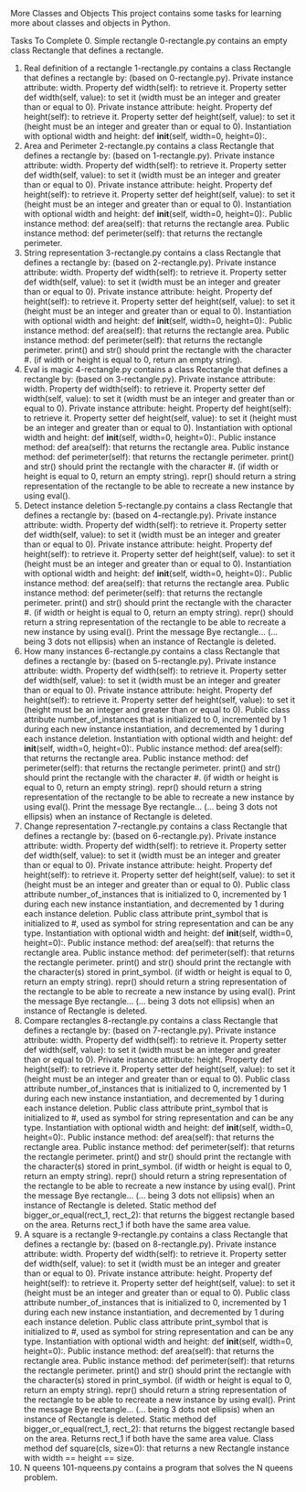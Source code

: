 More Classes and Objects
This project contains some tasks for learning more about classes and objects in Python.

Tasks To Complete
 0. Simple rectangle
0-rectangle.py contains an empty class Rectangle that defines a rectangle.
 1. Real definition of a rectangle
1-rectangle.py contains a class Rectangle that defines a rectangle by: (based on 0-rectangle.py).
Private instance attribute: width.
Property def width(self): to retrieve it.
Property setter def width(self, value): to set it (width must be an integer and greater than or equal to 0).
Private instance attribute: height.
Property def height(self): to retrieve it.
Property setter def height(self, value): to set it (height must be an integer and greater than or equal to 0).
Instantiation with optional width and height: def __init__(self, width=0, height=0):.
 2. Area and Perimeter
2-rectangle.py contains a class Rectangle that defines a rectangle by: (based on 1-rectangle.py).
Private instance attribute: width.
Property def width(self): to retrieve it.
Property setter def width(self, value): to set it (width must be an integer and greater than or equal to 0).
Private instance attribute: height.
Property def height(self): to retrieve it.
Property setter def height(self, value): to set it (height must be an integer and greater than or equal to 0).
Instantiation with optional width and height: def __init__(self, width=0, height=0):.
Public instance method: def area(self): that returns the rectangle area.
Public instance method: def perimeter(self): that returns the rectangle perimeter.
 3. String representation
3-rectangle.py contains a class Rectangle that defines a rectangle by: (based on 2-rectangle.py).
Private instance attribute: width.
Property def width(self): to retrieve it.
Property setter def width(self, value): to set it (width must be an integer and greater than or equal to 0).
Private instance attribute: height.
Property def height(self): to retrieve it.
Property setter def height(self, value): to set it (height must be an integer and greater than or equal to 0).
Instantiation with optional width and height: def __init__(self, width=0, height=0):.
Public instance method: def area(self): that returns the rectangle area.
Public instance method: def perimeter(self): that returns the rectangle perimeter.
print() and str() should print the rectangle with the character #. (if width or height is equal to 0, return an empty string).
 4. Eval is magic
4-rectangle.py contains a class Rectangle that defines a rectangle by: (based on 3-rectangle.py).
Private instance attribute: width.
Property def width(self): to retrieve it.
Property setter def width(self, value): to set it (width must be an integer and greater than or equal to 0).
Private instance attribute: height.
Property def height(self): to retrieve it.
Property setter def height(self, value): to set it (height must be an integer and greater than or equal to 0).
Instantiation with optional width and height: def __init__(self, width=0, height=0):.
Public instance method: def area(self): that returns the rectangle area.
Public instance method: def perimeter(self): that returns the rectangle perimeter.
print() and str() should print the rectangle with the character #. (if width or height is equal to 0, return an empty string).
repr() should return a string representation of the rectangle to be able to recreate a new instance by using eval().
 5. Detect instance deletion
5-rectangle.py contains a class Rectangle that defines a rectangle by: (based on 4-rectangle.py).
Private instance attribute: width.
Property def width(self): to retrieve it.
Property setter def width(self, value): to set it (width must be an integer and greater than or equal to 0).
Private instance attribute: height.
Property def height(self): to retrieve it.
Property setter def height(self, value): to set it (height must be an integer and greater than or equal to 0).
Instantiation with optional width and height: def __init__(self, width=0, height=0):.
Public instance method: def area(self): that returns the rectangle area.
Public instance method: def perimeter(self): that returns the rectangle perimeter.
print() and str() should print the rectangle with the character #. (if width or height is equal to 0, return an empty string).
repr() should return a string representation of the rectangle to be able to recreate a new instance by using eval().
Print the message Bye rectangle... (... being 3 dots not ellipsis) when an instance of Rectangle is deleted.
 6. How many instances
6-rectangle.py contains a class Rectangle that defines a rectangle by: (based on 5-rectangle.py).
Private instance attribute: width.
Property def width(self): to retrieve it.
Property setter def width(self, value): to set it (width must be an integer and greater than or equal to 0).
Private instance attribute: height.
Property def height(self): to retrieve it.
Property setter def height(self, value): to set it (height must be an integer and greater than or equal to 0).
Public class attribute number_of_instances that is initialized to 0, incremented by 1 during each new instance instantiation, and decremented by 1 during each instance deletion.
Instantiation with optional width and height: def __init__(self, width=0, height=0):.
Public instance method: def area(self): that returns the rectangle area.
Public instance method: def perimeter(self): that returns the rectangle perimeter.
print() and str() should print the rectangle with the character #. (if width or height is equal to 0, return an empty string).
repr() should return a string representation of the rectangle to be able to recreate a new instance by using eval().
Print the message Bye rectangle... (... being 3 dots not ellipsis) when an instance of Rectangle is deleted.
 7. Change representation
7-rectangle.py contains a class Rectangle that defines a rectangle by: (based on 6-rectangle.py).
Private instance attribute: width.
Property def width(self): to retrieve it.
Property setter def width(self, value): to set it (width must be an integer and greater than or equal to 0).
Private instance attribute: height.
Property def height(self): to retrieve it.
Property setter def height(self, value): to set it (height must be an integer and greater than or equal to 0).
Public class attribute number_of_instances that is initialized to 0, incremented by 1 during each new instance instantiation, and decremented by 1 during each instance deletion.
Public class attribute print_symbol that is initialized to #, used as symbol for string representation and can be any type.
Instantiation with optional width and height: def __init__(self, width=0, height=0):.
Public instance method: def area(self): that returns the rectangle area.
Public instance method: def perimeter(self): that returns the rectangle perimeter.
print() and str() should print the rectangle with the character(s) stored in print_symbol. (if width or height is equal to 0, return an empty string).
repr() should return a string representation of the rectangle to be able to recreate a new instance by using eval().
Print the message Bye rectangle... (... being 3 dots not ellipsis) when an instance of Rectangle is deleted.
 8. Compare rectangles
8-rectangle.py contains a class Rectangle that defines a rectangle by: (based on 7-rectangle.py).
Private instance attribute: width.
Property def width(self): to retrieve it.
Property setter def width(self, value): to set it (width must be an integer and greater than or equal to 0).
Private instance attribute: height.
Property def height(self): to retrieve it.
Property setter def height(self, value): to set it (height must be an integer and greater than or equal to 0).
Public class attribute number_of_instances that is initialized to 0, incremented by 1 during each new instance instantiation, and decremented by 1 during each instance deletion.
Public class attribute print_symbol that is initialized to #, used as symbol for string representation and can be any type.
Instantiation with optional width and height: def __init__(self, width=0, height=0):.
Public instance method: def area(self): that returns the rectangle area.
Public instance method: def perimeter(self): that returns the rectangle perimeter.
print() and str() should print the rectangle with the character(s) stored in print_symbol. (if width or height is equal to 0, return an empty string).
repr() should return a string representation of the rectangle to be able to recreate a new instance by using eval().
Print the message Bye rectangle... (... being 3 dots not ellipsis) when an instance of Rectangle is deleted.
Static method def bigger_or_equal(rect_1, rect_2): that returns the biggest rectangle based on the area. Returns rect_1 if both have the same area value.
 9. A square is a rectangle
9-rectangle.py contains a class Rectangle that defines a rectangle by: (based on 8-rectangle.py).
Private instance attribute: width.
Property def width(self): to retrieve it.
Property setter def width(self, value): to set it (width must be an integer and greater than or equal to 0).
Private instance attribute: height.
Property def height(self): to retrieve it.
Property setter def height(self, value): to set it (height must be an integer and greater than or equal to 0).
Public class attribute number_of_instances that is initialized to 0, incremented by 1 during each new instance instantiation, and decremented by 1 during each instance deletion.
Public class attribute print_symbol that is initialized to #, used as symbol for string representation and can be any type.
Instantiation with optional width and height: def __init__(self, width=0, height=0):.
Public instance method: def area(self): that returns the rectangle area.
Public instance method: def perimeter(self): that returns the rectangle perimeter.
print() and str() should print the rectangle with the character(s) stored in print_symbol. (if width or height is equal to 0, return an empty string).
repr() should return a string representation of the rectangle to be able to recreate a new instance by using eval().
Print the message Bye rectangle... (... being 3 dots not ellipsis) when an instance of Rectangle is deleted.
Static method def bigger_or_equal(rect_1, rect_2): that returns the biggest rectangle based on the area. Returns rect_1 if both have the same area value.
Class method def square(cls, size=0): that returns a new Rectangle instance with width == height == size.
 10. N queens
101-nqueens.py contains a program that solves the N queens problem.
